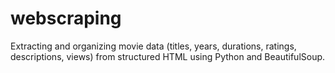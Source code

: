 # webscraping
Extracting and organizing movie data (titles, years, durations, ratings, descriptions, views) from structured HTML using Python and BeautifulSoup.
